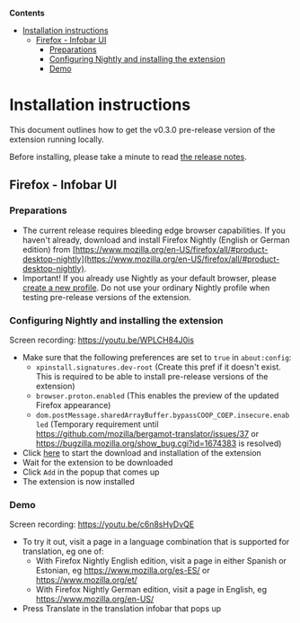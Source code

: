 <!-- START doctoc generated TOC please keep comment here to allow auto update -->
<!-- DON'T EDIT THIS SECTION, INSTEAD RE-RUN doctoc TO UPDATE -->

**Contents**

- [Installation instructions](#installation-instructions)
  - [Firefox - Infobar UI](#firefox---infobar-ui)
    - [Preparations](#preparations)
    - [Configuring Nightly and installing the extension](#configuring-nightly-and-installing-the-extension)
    - [Demo](#demo)

<!-- END doctoc generated TOC please keep comment here to allow auto update -->

# Installation instructions

This document outlines how to get the v0.3.0 pre-release version of the extension running locally.

Before installing, please take a minute to read [the release notes](https://github.com/mozilla-extensions/bergamot-browser-extension/releases/tag/v0.3.0).

<!--
There are three flavors:

- **Firefox - Infobar UI** - Firefox-only version which uses native browser UI elements
- **Chrome - Cross-browser UI** - Chrome version of the extension - uses a cross-browser compatible UI (since we have no way of modifying native browser UI elements on Chrome)
- **Firefox - Cross-browser UI** - Firefox version of the extension with the cross-browser compatible UI
-->

## Firefox - Infobar UI

### Preparations

- The current release requires bleeding edge browser capabilities. If you haven't already, download and install Firefox Nightly (English or German edition) from [https://www.mozilla.org/en-US/firefox/all/#product-desktop-nightly](https://www.mozilla.org/en-US/firefox/all/#product-desktop-nightly).
- Important! If you already use Nightly as your default browser, please [create a new profile](https://developer.mozilla.org/Firefox/Multiple_profiles). Do not use your ordinary Nightly profile when testing pre-release versions of the extension.

### Configuring Nightly and installing the extension

Screen recording: https://youtu.be/WPLCH84J0is

- Make sure that the following preferences are set to `true` in `about:config`:
  - `xpinstall.signatures.dev-root` (Create this pref if it doesn't exist. This is required to be able to install pre-release versions of the extension)
  - `browser.proton.enabled` (This enables the preview of the updated Firefox appearance)
  - `dom.postMessage.sharedArrayBuffer.bypassCOOP_COEP.insecure.enabled` (Temporary requirement until https://github.com/mozilla/bergamot-translator/issues/37 or https://bugzilla.mozilla.org/show_bug.cgi?id=1674383 is resolved)
- Click [here](https://github.com/mozilla-extensions/bergamot-browser-extension/releases/download/v0.3.0/bergamot-browser-extension-0.3.0-firefox-infobar-ui.dev-root-signed.xpi) to start the download and installation of the extension
- Wait for the extension to be downloaded
- Click `Add` in the popup that comes up
- The extension is now installed

### Demo

Screen recording: https://youtu.be/c6n8sHyDvQE

- To try it out, visit a page in a language combination that is supported for translation, eg one of:
  - With Firefox Nightly English edition, visit a page in either Spanish or Estonian, eg https://www.mozilla.org/es-ES/ or https://www.mozilla.org/et/
  - With Firefox Nightly German edition, visit a page in English, eg https://www.mozilla.org/en-US/
- Press Translate in the translation infobar that pops up

<!--
## Chrome - Cross-browser UI

- If you haven't already, download and install [Chrome Canary](https://www.google.com/chrome/canary/) since the current release requires bleeding edge browser capabilities.
- Download the latest Chrome zip file, linked [here](https://github.com/mozilla-extensions/bergamot-browser-extension/releases/download/v0.3.0/bergamot-browser-extension_browser.mt-0.3.0-chrome-cross-browser-ui.zip)
- Unpack the zip file locally
- Start Chrome Canary with the following extra argument: `--js-flags="--experimental-wasm-simd"`, eg `/Applications/Google\ Chrome\ Canary.app/Contents/MacOS/Google\ Chrome\ Canary --js-flags="--experimental-wasm-simd"`
- Enter `chrome://extensions` in Chrome's address bar and press enter
- Flip the Developer mode switch up on the right so that the toolbar with the `Load unpacked`, `Pack extension` and `Update` buttons are shown
- Click `Load unpacked`
- Choose the directory that you unpacked from the zip file
- Note that the extension icon may not be visible directly. Click the puzzle icon far to the right of the address bar and click the pin symbol next to the Bergamot Translate icon so that the pin becomes blue. This will make the Bergamot Translate extension icon show at all times.

## Firefox - Cross-browser UI

### Preparations

- The current release requires bleeding edge browser capabilities. If you haven't already, download and install Firefox Nightly (English or German edition) from [https://www.mozilla.org/en-US/firefox/all/#product-desktop-nightly](https://www.mozilla.org/en-US/firefox/all/#product-desktop-nightly).
- Optionally [create a new profile](https://developer.mozilla.org/Firefox/Multiple_profiles)

### Configuring Nightly and installing the extension

- Make sure that the following preferences are set to `true` in `about:config`:
  - `xpinstall.signatures.dev-root` (Create this pref if it doesn't exist. This is required to be able to test these unreleased candidate builds)
  - `browser.proton.enabled` (This enables the preview of the upcoming Firefox design)
  - `dom.postMessage.sharedArrayBuffer.bypassCOOP_COEP.insecure.enabled` (Temporary requirement until https://github.com/mozilla/bergamot-translator/issues/37 or https://bugzilla.mozilla.org/show_bug.cgi?id=1674383 is resolved)
- Click [here](https://github.com/mozilla-extensions/bergamot-browser-extension/releases/download/v0.3.0/bergamot-browser-extension-0.3.0-firefox-cross-browser-ui.xpi) to start the download and installation of the extension
- Wait for the extension to be downloaded
- Click `Add` in the popup that comes up
- The extension is now installed

### Demo

- To try it out, visit a page in a language combination that is supported for translation, eg one of:
  - With Firefox Nightly English edition, visit a page in either Spanish or Estonian, eg https://www.mozilla.org/es-ES/ or https://www.mozilla.org/et/
  - With Firefox Nightly German edition, visit a page in English, eg https://www.mozilla.org/en-US/
- Click the extension icon <img src="../src/core/static/icons/extension-icon.48x48.png"> next to the address bar
- Press Translate in the popup
-->
